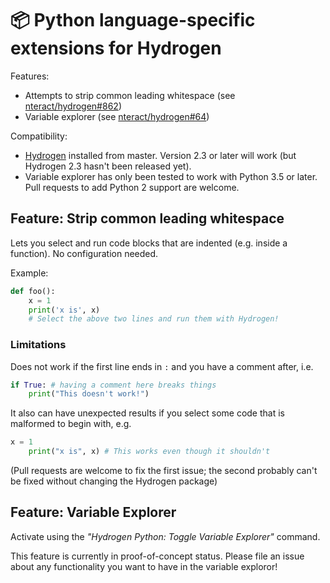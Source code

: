 # :package: Python language-specific extensions for Hydrogen

Features:
* Attempts to strip common leading whitespace (see [nteract/hydrogen#862]( https://github.com/nteract/hydrogen/issues/862))
* Variable explorer (see [nteract/hydrogen#64]( https://github.com/nteract/hydrogen/issues/64))

Compatibility:
* [Hydrogen](nteract/hydrogen) installed from master. Version 2.3 or later will work (but Hydrogen 2.3 hasn't been released yet).
* Variable explorer has only been tested to work with Python 3.5 or later. Pull requests to add Python 2 support are welcome.

## Feature: Strip common leading whitespace

Lets you select and run code blocks that are indented (e.g. inside a function). No configuration needed.

Example:

```python
def foo():
    x = 1
    print('x is', x)
    # Select the above two lines and run them with Hydrogen!
```

### Limitations

Does not work if the first line ends in `:` and you have a comment after, i.e.

```python
if True: # having a comment here breaks things
    print("This doesn't work!")
```

It also can have unexpected results if you select some code that is malformed to begin with, e.g.

```python
x = 1
    print("x is", x) # This works even though it shouldn't
```

(Pull requests are welcome to fix the first issue; the second probably can't be fixed without changing the Hydrogen package)

## Feature: Variable Explorer

Activate using the _"Hydrogen Python: Toggle Variable Explorer"_ command.

This feature is currently in proof-of-concept status. Please file an issue about any functionality you want to have in the variable exploror!
